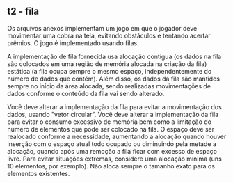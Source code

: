 ## t2 - fila

Os arquivos anexos implementam um jogo em que o jogador deve movimentar uma cobra na tela, evitando obstáculos e tentando acertar prêmios.
O jogo é implementado usando filas.

A implementação de fila fornecida usa alocação contígua (os dados na fila são colocados em uma região de memória alocada na criação da fila) estática (a fila ocupa sempre o mesmo espaço, independentemente do número de dados que contém). Além disso, os dados da fila são mantidos sempre no início da área alocada, sendo realizadas movimentações de dados conforme o conteúdo da fila vai sendo alterado.

Você deve alterar a implementação da fila para evitar a movimentação dos dados, usando "vetor circular".
Você deve alterar a implementação da fila para evitar o consumo excessivo de memória bem como a limitação do número de elementos que pode ser colocado na fila.
O espaço deve ser realocado conforme a necessidade, aumentando a alocação quando houver inserção com o espaço atual todo ocupado ou diminuindo pela metade a alocação, quando após uma remoção a fila ficar com excesso de espaço livre. Para evitar situações extremas, considere uma alocação mínima (uns 10 elementos, por exemplo). Não aloca sempre o tamanho exato para os elementos existentes.
